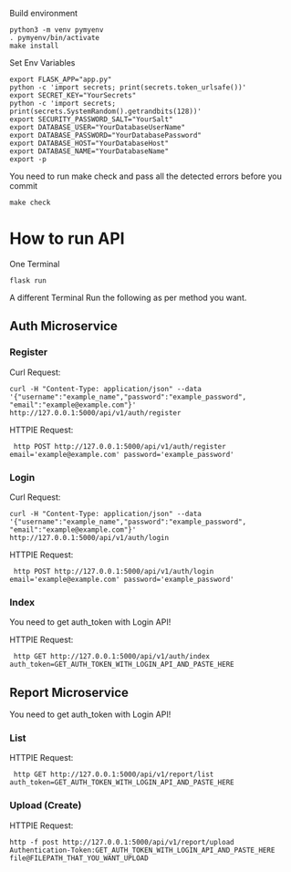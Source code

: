 
Build environment
```
python3 -m venv pymyenv
. pymyenv/bin/activate
make install
```

Set Env Variables

```
export FLASK_APP="app.py"
python -c 'import secrets; print(secrets.token_urlsafe())'
export SECRET_KEY="YourSecrets"
python -c 'import secrets; print(secrets.SystemRandom().getrandbits(128))'
export SECURITY_PASSWORD_SALT="YourSalt"
export DATABASE_USER="YourDatabaseUserName"
export DATABASE_PASSWORD="YourDatabasePassword"
export DATABASE_HOST="YourDatabaseHost"
export DATABASE_NAME="YourDatabaseName"
export -p
```


You need to run make check and pass all the detected errors before you commit

```
make check
```

# How to run API

One Terminal
```
flask run
```

A different Terminal Run the following as per method you want.

## Auth Microservice

### Register

Curl Request:

```
curl -H "Content-Type: application/json" --data '{"username":"example_name","password":"example_password", "email":"example@example.com"}' http://127.0.0.1:5000/api/v1/auth/register
```

HTTPIE Request:

```
 http POST http://127.0.0.1:5000/api/v1/auth/register email='example@example.com' password='example_password'
```


### Login

Curl Request:

```
curl -H "Content-Type: application/json" --data '{"username":"example_name","password":"example_password", "email":"example@example.com"}' http://127.0.0.1:5000/api/v1/auth/login
```

HTTPIE Request: 

```
 http POST http://127.0.0.1:5000/api/v1/auth/login email='example@example.com' password='example_password'
```

### Index

You need to get auth_token with Login API!

HTTPIE Request:

```
 http GET http://127.0.0.1:5000/api/v1/auth/index auth_token=GET_AUTH_TOKEN_WITH_LOGIN_API_AND_PASTE_HERE
```


## Report Microservice

You need to get auth_token with Login API!

### List

HTTPIE Request:

```
 http GET http://127.0.0.1:5000/api/v1/report/list auth_token=GET_AUTH_TOKEN_WITH_LOGIN_API_AND_PASTE_HERE
```

### Upload (Create)

HTTPIE Request:

```
http -f post http://127.0.0.1:5000/api/v1/report/upload Authentication-Token:GET_AUTH_TOKEN_WITH_LOGIN_API_AND_PASTE_HERE file@FILEPATH_THAT_YOU_WANT_UPLOAD
```


